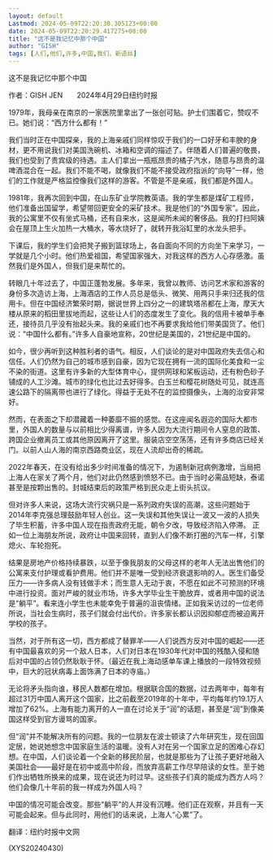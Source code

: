 ```yaml
---
layout: default
Lastmod: 2024-05-09T22:20:30.305123+00:00
date: 2024-05-09T22:20:29.417275+00:00
title: "这不是我记忆中那个中国"
author: "GISH"
tags: [人们,他们,许多,中国,我们，新语丝]
---
```


这不是我记忆中那个中国

作者：GISH JEN　　2024年4月29日纽约时报

1979年，我母亲在南京的一家医院里拿出了一张创可贴。护士们围着它，赞叹不已。她们说：“西方什么都有！”

我们当时正在中国探亲，我的上海亲戚们同样惊叹于我们的一口好牙和丰腴的身材，更不用说我们对美国洗碗机、冰箱和空调的描述了。伴随着人们普遍的敬畏，我们也受到了贵宾级的待遇。主人们拿出一瓶瓶昂贵的橘子汽水，随意与昂贵的温啤酒混合在一起。我们不能不喝，就像我们不能不接受政府指派的“向导”一样，他们的工作就是严格监控像我们这样的游客。不管是不是亲戚，我们都是外国人。

1981年，我再次回到中国，在山东矿业学院教英语。我的学生都是煤矿工程师，他们准备出国留学，希望带回更安全的采矿技术。我是他们的“外国专家”。因此，我的公寓里不仅有坐式马桶，还有自来水，这是闻所未闻的奢侈品。我的打扫阿姨会在屋顶上生火加热一大桶水，等水烧好了，就转开我浴缸里的水龙头把手。

下课后，我的学生们会把凳子搬到篮球场上，各自面向不同的方向坐下来学习，一学就是几个小时。他们热爱祖国，希望国家强大，对我这样的西方人心存感激。虽然我们是外国人，但我们是来帮忙的。

转眼几十年过去了，中国正蓬勃发展。多年来，我曾以教师、访问艺术家和游客的身份多次造访上海，上海酒店的工作人员总是低头、微笑、用两只手来归还我的信用卡。但在中国经济繁荣时期，据说世界上四分之一的建筑塔吊都在上海，摩天大楼从原来的稻田里拔地而起，这些让人们的态度发生了变化。我的信用卡被单手奉还，接待员几乎没有抬起头来。我的亲戚们也不再要求我给他们带美国货了。他们说：“中国什么都有。”许多人自豪地宣称，20世纪是美国的，21世纪是中国的。

如今，很少再听到这种胜利者的语气。相反，人们谈论的是对中国政府失去信心和信任。人们仍然为自己的城市感到自豪，因为它现在拥有一流的国际化美食和一尘不染的街道。这里有许多新的大型体育中心，提供网球和桨板运动，还有粉色砂子铺成的人工沙滩。城市的绿化也比过去好得多。白玉兰和樱花树随处可见，就连高速公路下的隔离带也进行了绿化。得益于无处不在的监控摄像头，上海的治安非常好。

然而，在表面之下却潜藏着一种萎靡不振的感觉。在这座闻名遐迩的国际大都市里，外国人的数量与以前相比少得离谱，许多人因为大流行期间令人窒息的政策、跨国企业撤离员工或其他原因离开了这里。服装店空空荡荡，还有许多商店已经关门。以前人山人海的南京西路商业区，现在人流却出奇的稀疏。

2022年春天，在没有给出多少时间准备的情况下，为遏制新冠病例激增，当局把上海人在家关了两个月，他们对此仍然感到愤怒不已。由于当时必需品短缺，泰诺甚至是按颗出售的。封城结束后的政策严格到民众走上街头抗议。

但对许多人来说，这场大流行灾祸只是一系列政府失误的高潮，这些问题始于2014年李克强总理鼓励年轻人创业。这一失误和其他失误让一波又一波的人损失了毕生积蓄，许多中国人现在指责政府无能，朝令夕改，导致经济陷入停滞。 正如一位上海朋友所说，政府让中国来回转，直到人们像不断打圈的汽车一样，引擎熄火、车轮抱死。

结果是房地产价格持续暴跌，以至于像我朋友的父母这样的老年人无法出售他们的公寓来支付护理或看护费用。他们并不是唯一受到经济衰退影响的人。医生们备受压力——许多病人没有钱做手术；而生意人无动于衷，不愿在如此不可预测的环境中进行投资。面对严峻的就业市场，许多大学毕业生干脆放弃，或者用中国的说法是“躺平”。看来连小学生也未能幸免于普遍的沮丧情绪。正如我采访过的一位老师所说，当社会生病时，孩子们就会付出代价。许多家长都认识因抑郁症而被迫离开学校的孩子。

当然，对于所有这一切，西方都成了替罪羊——人们说西方反对中国的崛起——还有中国最喜欢的另一个敌人日本，人们对日本在1930年代对中国的残酷入侵和随后对中国的占领仍然耿耿于怀。（最近在我上海动感单车课上播放的一段特效视频中，巨大的冠状病毒上面饰满了日本的寺庙。）

无论将矛头指向谁，移民人数都在增加。根据联合国的数据，过去两年中，每年有超过31万中国人离开这个国家，比之前截至2019年的十年中，平均每年约19.1万人增加了62%。上海有能力离开的人一直在讨论关于“润”的话题，甚至是“润”到像美国这样受到官方谩骂的国家。

但“润”并不能解决所有的问题。我的一位朋友在波士顿读了六年研究生，现在回国定居，她说她想念中国家庭生活的温暖。没有人对在另一个国家立足的困难心存幻想。在中国，人们谈论着一个全新的移民阶层，也就是那些为了让孩子更好地融入美国社会——最好是在初中或高中阶段，而放弃高薪工作尽早陪读的女性。至于她们作出牺牲所换来的成果，现在说还为时过早。这些孩子们真的能成为西方人吗？他们会像几十年前的我一样成为外国人吗？

中国的情况可能会改变。那些“躺平”的人并没有沉睡。他们正在观察，并且有一天可能会起来。但与此同时，用他们的话来说，上海人“心累”了。

翻译：纽约时报中文网

(XYS20240430)

